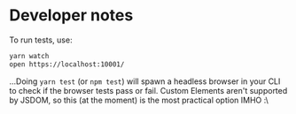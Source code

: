 # Developer notes

To run tests, use:

```sh
yarn watch
open https://localhost:10001/
```

...Doing `yarn test` (or `npm test`) will spawn a headless browser in your CLI to check if the browser tests pass or fail. Custom Elements aren't supported by JSDOM, so this (at the moment) is the most practical option IMHO :\

